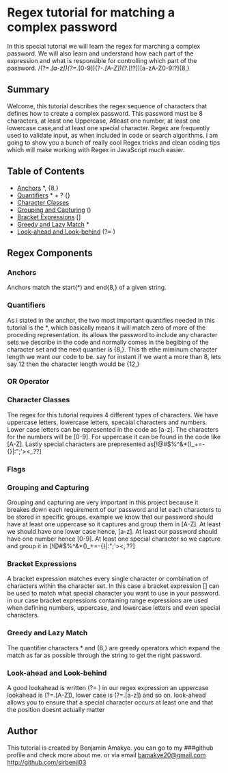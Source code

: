 # Regex tutorial for matching a complex password 
In this special tutorial we will learn the regex for marching a complex password. We will also learn and understand how each part of the expression and what is responsible for controlling which part of the password.
/(?=.*[a-z])(?=.*[0-9])(?-.*[A-Z])(?.*[!?])[a-zA-Z0-9!?]{8,}

## Summary
Welcome, this tutorial describes the regex sequence of characters that defines how to create a complex password. This password must be 8 characters, at least one Uppercase, Atleast one number, at least one lowercase case,and at least one special character. Regex are frequently used to validate input, as when included in code or search algorithms. I am going to show you a bunch of really cool Regex tricks and clean coding tips which will make working with Regex in JavaScript much easier.

## Table of Contents

- [Anchors](#anchors) *, {8,}
- [Quantifiers](#quantifiers) * + ? {}
- [Character Classes](#character-classes)
- [Grouping and Capturing](#grouping-and-capturing) ()
- [Bracket Expressions](#bracket-expressions) []
- [Greedy and Lazy Match](#greedy-and-lazy-match) *
- [Look-ahead and Look-behind](#look-ahead-and-look-behind) (?= )

## Regex Components

### Anchors
Anchors match the start(*) and end{8,} of a given string.

### Quantifiers
As i stated in the anchor, the two most important quantifies needed in this tutorial is the *, which basically means it will match zero of more of the proceding representation. its allows the password to include any character sets we describe in the code and normally comes in the begibing of the character set and the next quantier is {8,}. This th ethe miminum character length we want our code to be. say for instant if we want a more than 8, lets say 12 then the character length would be {12,} 
### OR Operator

### Character Classes
The regex for this tutorial requires 4 different types of characters. We have uppercase letters, lowercase letters, specaial characters and numbers. Lower case letters can be represented in the code as [a-z]. The characters for the numbers will be [0-9]. For uppercase it can be found in the code like [A-Z]. Lastly special characters are prepresented as[!@#$%^&*()_+=-{}|:";'><,.??] 
### Flags

### Grouping and Capturing
Grouping and capturing are very important in this project because it breakes down each requirement of our password and let each characters to be stored in specific groups. example we know that our password should have at least one uppercase so it captures and group them in [A-Z]. At least we should have one lower case hence, [a-z]. At least our password should have one number hence [0-9]. At least one special character so we capture and group it in [!@#$%^&*()_+=-{}|:";'><,.??]

### Bracket Expressions
A bracket expression matches every single character or combination of characters within the character set. In this case a bracket expression [] can be used to match what special character you want to use in your password. in our case bracket expressions containing range expressions are used when defining numbers, uppercase, and lowercase letters and even special characters.

### Greedy and Lazy Match
The quantifier characters * and {8,} are greedy operators which expand the match as far as possible through the string to get the right password.

### Look-ahead and Look-behind
A good lookahead is written (?= )
in our regex expression an uppercase lookahead is (?=.[A-Z]), lower case is (?=.[a-z]) and so on.
look-ahead allows you to ensure that a special character occurs at least one and that the position doesnt actually matter 

## Author
This tutorial is created by Benjamin Amakye. you can go to my ###github profile and check more about me. or via email bamakye20@gmail.com
http://github.com/sirbenji03
